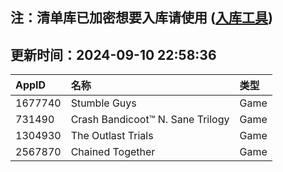 ## 注：清单库已加密想要入库请使用 ([入库工具](https://github.com/BlankTMing/ManifestAutoUpdate/releases))

## 更新时间：2024-09-10 22:58:36
| AppID | 名称 | 类型  |
| :-------------------- | :----------------------------- | :----------- |
| 1677740 | Stumble Guys| Game |
| 731490 | Crash Bandicoot™ N. Sane Trilogy| Game |
| 1304930 | The Outlast Trials| Game |
| 2567870 | Chained Together| Game |
